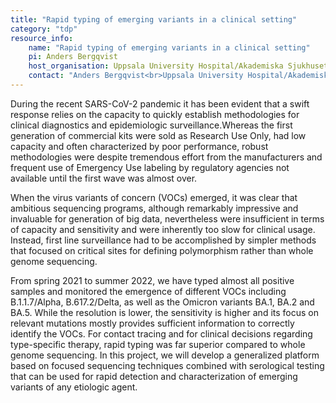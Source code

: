 ```yaml
---
title: "Rapid typing of emerging variants in a clinical setting"
category: "tdp"
resource_info:
    name: "Rapid typing of emerging variants in a clinical setting"
    pi: Anders Bergqvist
    host_organisation: Uppsala University Hospital/Akademiska Sjukhuset Clinical Microbiology, Dept. of Medical Sciences, Uppsala University
    contact: "Anders Bergqvist<br>Uppsala University Hospital/Akademiska Sjukhuset Clinical Microbiology, Dept of Medical Sciences, Uppsala University<br>Email: [Anders.bergqvist@medsci.uu.se](mailto:Anders.bergqvist@medsci.uu.se) or [Anders.bergqvist@akademiska.se](mailto:Anders.bergqvist@akademiska.se)"
---
```


During the recent SARS-CoV-2 pandemic it has been evident that a swift response relies on the capacity to quickly establish methodologies for clinical diagnostics and epidemiologic surveillance.Whereas the first generation of commercial kits were sold as Research Use Only, had low capacity and often characterized by poor performance, robust methodologies were despite tremendous effort from the manufacturers and frequent use of Emergency Use labeling by regulatory agencies not available until the first wave was almost over. 

When the virus variants of concern (VOCs) emerged, it was clear that ambitious sequencing programs, although remarkably impressive and invaluable for generation of big data, nevertheless were insufficient in terms of capacity and sensitivity and were inherently too slow for clinical usage. Instead, first line surveillance had to be accomplished by simpler methods that focused on critical sites for defining polymorphism rather than whole genome sequencing. 

From spring 2021 to summer 2022, we have typed almost all positive samples and monitored the emergence of different VOCs including B.1.1.7/Alpha, B.617.2/Delta, as well as the Omicron variants BA.1, BA.2 and BA.5. While the resolution is lower, the sensitivity is higher and its focus on relevant mutations mostly provides sufficient information to correctly identify the VOCs. For contact tracing and for clinical decisions regarding type-specific therapy, rapid typing was far superior compared to whole genome sequencing. In this project, we will develop a generalized platform based on focused sequencing techniques combined with serological testing that can be used for rapid detection and characterization of emerging variants of any etiologic agent.
